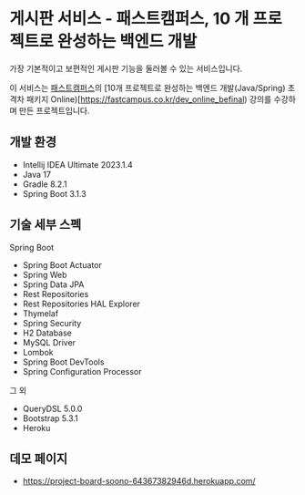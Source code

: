 # 게시판 서비스 - 패스트캠퍼스, 10 개 프로젝트로 완성하는 백엔드 개발

가장 기본적이고 보편적인 게시판 기능을 둘러볼 수 있는 서비스입니다.

이 서비스는 [패스트캠퍼스](https://fastcampus.co.kr)의 [10개 프로젝트로 완성하는 백엔드 개발(Java/Spring) 초격차 패키지 Online)[https://fastcampus.co.kr/dev_online_befinal) 강의를 수강하며 만든 프로젝트입니다.

## 개발 환경

* Intellij IDEA Ultimate 2023.1.4
* Java 17
* Gradle 8.2.1
* Spring Boot 3.1.3

## 기술 세부 스펙

Spring Boot

* Spring Boot Actuator
* Spring Web
* Spring Data JPA
* Rest Repositories
* Rest Repositories HAL Explorer
* Thymelaf
* Spring Security
* H2 Database
* MySQL Driver
* Lombok
* Spring Boot DevTools
* Spring Configuration Processor

그 외

* QueryDSL 5.0.0
* Bootstrap 5.3.1
* Heroku

## 데모 페이지

* https://project-board-soono-64367382946d.herokuapp.com/
